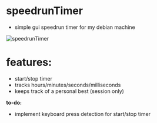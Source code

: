 # speedrunTimer
- simple gui speedrun timer for my debian machine

![speedrunTimer](https://insect.christmas/images/github/speedrunTimer.png)

# **features:**
- start/stop timer
- tracks hours/minutes/seconds/milliseconds
- keeps track of a personal best (session only)

**to-do:**
- implement keyboard press detection for start/stop timer
